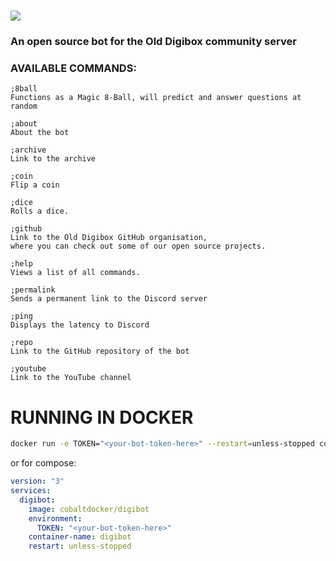 
# ![](https://media.discordapp.net/attachments/709165954931621929/802657285339086858/OldDigibot_Logo.png)

### An open source bot for the Old Digibox community server
  

### AVAILABLE COMMANDS:
```
;8ball
Functions as a Magic 8-Ball, will predict and answer questions at random

;about
About the bot

;archive
Link to the archive

;coin
Flip a coin

;dice
Rolls a dice.

;github
Link to the Old Digibox GitHub organisation,
where you can check out some of our open source projects.

;help
Views a list of all commands.

;permalink
Sends a permanent link to the Discord server

;ping
Displays the latency to Discord

;repo
Link to the GitHub repository of the bot

;youtube
Link to the YouTube channel
```

# RUNNING IN DOCKER

```bash
docker run -e TOKEN="<your-bot-token-here>" --restart=unless-stopped cobaltdocker/digibot
```
or for compose:
```yml
version: "3"
services:
  digibot:
    image: cobaltdocker/digibot
    environment:
      TOKEN: "<your-bot-token-here>"
    container-name: digibot
    restart: unless-stopped
```
